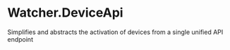 # Watcher.DeviceApi
Simplifies and abstracts the activation of devices from a single unified API endpoint

